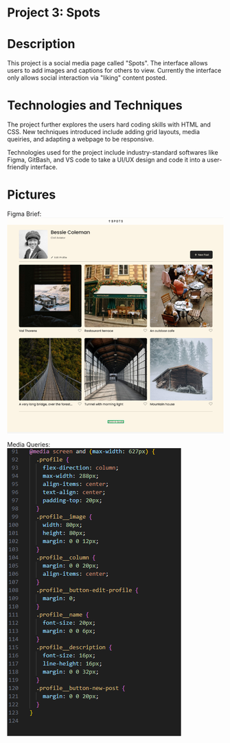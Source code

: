 # Project 3: Spots

# Description
This project is a social media page called "Spots". The interface allows users to add images and captions for others to view. Currently the interface only allows social interaction via "liking" content posted.

# Technologies and Techniques
The project further explores the users hard coding skills with HTML and CSS. New techniques introduced include adding grid layouts, media queiries, and adapting a webpage to be responsive. 

Technologies used for the project include industry-standard softwares like Figma, GitBash, and VS code to take a UI/UX design and code it into a user-friendly interface. 

# Pictures

Figma Brief:
![alt text](image.png)

Media Queries:
![alt text](image-1.png)
